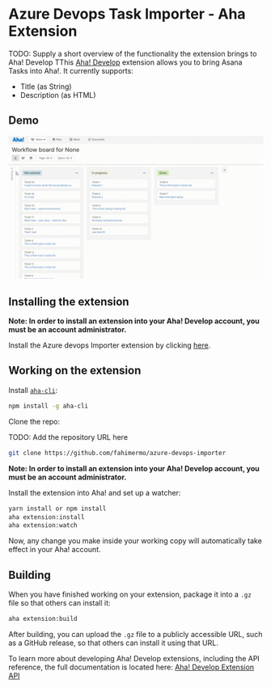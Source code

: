 # Azure Devops Task Importer - Aha Extension
  
TODO: Supply a short overview of the functionality the extension brings to Aha! Develop
TThis [Aha! Develop](https://www.aha.io/develop/overview) extension allows you to bring Asana Tasks into Aha!. It currently supports:

- Title (as String)
- Description (as HTML)

## Demo

![demo](demo.gif)

## Installing the extension

**Note: In order to install an extension into your Aha! Develop account, you must be an account administrator.**

Install the Azure devops Importer extension by clicking [here](https://secure.aha.io/settings/account/extensions/install?url=).

## Working on the extension

Install [`aha-cli`](https://github.com/aha-app/aha-cli):

```sh
npm install -g aha-cli
```

Clone the repo:

TODO: Add the repository URL here
```sh
git clone https://github.com/fahimermo/azure-devops-importer
```

**Note: In order to install an extension into your Aha! Develop account, you must be an account administrator.**

Install the extension into Aha! and set up a watcher:

```sh
yarn install or npm install
aha extension:install
aha extension:watch
```

Now, any change you make inside your working copy will automatically take effect in your Aha! account.

## Building

When you have finished working on your extension, package it into a `.gz` file so that others can install it:

```sh
aha extension:build
```

After building, you can upload the `.gz` file to a publicly accessible URL, such as a GitHub release, so that others can install it using that URL.

To learn more about developing Aha! Develop extensions, including the API reference, the full documentation is located here: [Aha! Develop Extension API](https://www.aha.io/support/develop/extensions)
